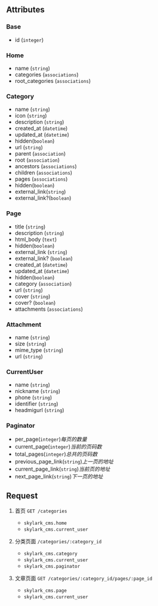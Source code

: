 ## Attributes
### Base
- id (`integer`)

### Home
- name (`string`)
- categories (`associations`)
- root_categories (`associations`)

### Category
- name (`string`)
- icon (`string`)
- description (`string`)
- created_at (`datetime`)
- updated_at (`datetime`)
- hidden(`boolean`)
- url (`string`)
- parent (`association`)
- root (`association`)
- ancestors (`associations`)
- children (`associations`)
- pages (`associations`)
- hidden(`boolean`)
- external_link(`string`)
- external_link?(`boolean`)

### Page
- title (`string`)
- description (`string`)
- html_body (`text`)
- hidden(`boolean`)
- external_link (`string`)
- external_link? (`boolean`)
- created_at (`datetime`)
- updated_at (`datetime`)
- hidden(`boolean`)
- category (`association`)
- url (`string`)
- cover (`string`)
- cover? (`boolean`)
- attachments (`associations`)

### Attachment
- name (`string`)
- size (`string`)
- mime_type (`string`)
- url (`string`)

### CurrentUser
- name (`string`)
- nickname (`string`)
- phone (`string`)
- identifier (`string`)
- headmigurl (`string`)

### Paginator
- per_page(`integer`)*每页的数量*
- current_page(`integer`)*当前的页码数*
- total_pages(`integer`)*总共的页码数*
- previous_page_link(`string`)*上一页的地址*
- current_page_link(`string`)*当前页的地址*
- next_page_link(`string`)*下一页的地址*

## Request

1. 首页 `GET /categories`
    - `skylark_cms.home`
    - `skylark_cms.current_user`

1. 分类页面 `/categories/:category_id`
    - `skylark_cms.category`
    - `skylark_cms.current_user`
    - `skylark_cms.paginator`

1. 文章页面 `GET /categories/:category_id/pages/:page_id`
    - `skylark_cms.page`
    - `skylark_cms.current_user`
